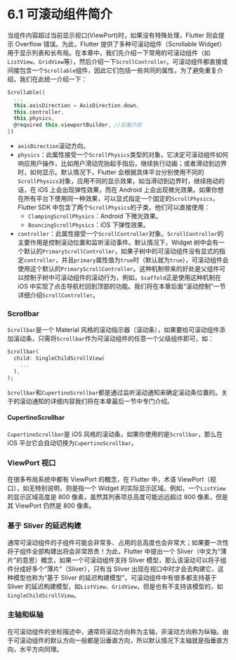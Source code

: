 # 6.1 可滚动组件简介

当组件内容超过当前显示视口(ViewPort)时，如果没有特殊处理，Flutter 则会提示 Overflow 错误。为此，Flutter 提供了多种可滚动组件（Scrollable Widget）用于显示列表和长布局。在本章中，我们先介绍一下常用的可滚动组件（如`ListView`、`GridView`等），然后介绍一下`ScrollController`。可滚动组件都直接或间接包含一个`Scrollable`组件，因此它们包括一些共同的属性，为了避免重复介绍，我们在此统一介绍一下：

```dart
Scrollable({
  ...
  this.axisDirection = AxisDirection.down,
  this.controller,
  this.physics,
  @required this.viewportBuilder, //后面介绍
})
```

- `axisDirection`滚动方向。
- `physics`：此属性接受一个`ScrollPhysics`类型的对象，它决定可滚动组件如何响应用户操作，比如用户滑动完抬起手指后，继续执行动画；或者滑动到边界时，如何显示。默认情况下，Flutter 会根据具体平台分别使用不同的`ScrollPhysics`对象，应用不同的显示效果，如当滑动到边界时，继续拖动的话，在 iOS 上会出现弹性效果，而在 Android 上会出现微光效果。如果你想在所有平台下使用同一种效果，可以显式指定一个固定的`ScrollPhysics`，Flutter SDK 中包含了两个`ScrollPhysics`的子类，他们可以直接使用：
  - `ClampingScrollPhysics`：Android 下微光效果。
  - `BouncingScrollPhysics`：iOS 下弹性效果。
- `controller`：此属性接受一个`ScrollController`对象。`ScrollController`的主要作用是控制滚动位置和监听滚动事件。默认情况下，Widget 树中会有一个默认的`PrimaryScrollController`，如果子树中的可滚动组件没有显式的指定`controller`，并且`primary`属性值为`true`时（默认就为`true`），可滚动组件会使用这个默认的`PrimaryScrollController`。这种机制带来的好处是父组件可以控制子树中可滚动组件的滚动行为，例如，`Scaffold`正是使用这种机制在 iOS 中实现了点击导航栏回到顶部的功能。我们将在本章后面“滚动控制”一节详细介绍`ScrollController`。

### Scrollbar

`Scrollbar`是一个 Material 风格的滚动指示器（滚动条），如果要给可滚动组件添加滚动条，只需将`Scrollbar`作为可滚动组件的任意一个父级组件即可，如：

```dart
Scrollbar(
  child: SingleChildScrollView(
    ...
  ),
);
```

`Scrollbar`和`CupertinoScrollbar`都是通过监听滚动通知来确定滚动条位置的。关于的滚动通知的详细内容我们将在本章最后一节中专门介绍。

#### CupertinoScrollbar

`CupertinoScrollbar`是 iOS 风格的滚动条，如果你使用的是`Scrollbar`，那么在 iOS 平台它会自动切换为`CupertinoScrollbar`。

### ViewPort 视口

在很多布局系统中都有 ViewPort 的概念，在 Flutter 中，术语 ViewPort（视口），如无特别说明，则是指一个 Widget 的实际显示区域。例如，一个`ListView`的显示区域高度是 800 像素，虽然其列表项总高度可能远远超过 800 像素，但是其 ViewPort 仍然是 800 像素。

### 基于 Sliver 的延迟构建

通常可滚动组件的子组件可能会非常多、占用的总高度也会非常大；如果要一次性将子组件全部构建出将会非常昂贵！为此，Flutter 中提出一个 Sliver（中文为“薄片”的意思）概念，如果一个可滚动组件支持 Sliver 模型，那么该滚动可以将子组件分成好多个“薄片”（Sliver），只有当 Sliver 出现在视口中时才会去构建它，这种模型也称为“基于 Sliver 的延迟构建模型”。可滚动组件中有很多都支持基于 Sliver 的延迟构建模型，如`ListView`、`GridView`，但是也有不支持该模型的，如`SingleChildScrollView`。

### 主轴和纵轴

在可滚动组件的坐标描述中，通常将滚动方向称为主轴，非滚动方向称为纵轴。由于可滚动组件的默认方向一般都是沿垂直方向，所以默认情况下主轴就是指垂直方向，水平方向同理。
